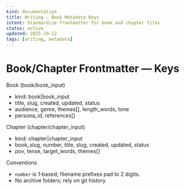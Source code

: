 ```yaml
---
kind: documentation
title: Writing — Book Metadata Keys
intent: Standardize frontmatter for book and chapter files
status: active
updated: 2025-10-12
tags: [writing, metadata]
---
```


# Book/Chapter Frontmatter — Keys

Book (book/book_input)
- kind: book|book_input
- title, slug, created, updated, status
- audience, genre, themes[], length_words, tone
- persona_id, references[]

Chapter (chapter/chapter_input)
- kind: chapter|chapter_input
- book_slug, number, title, slug, created, updated, status
- pov, tense, target_words, themes[]

Conventions
- `number` is 1‑based; filename prefixes pad to 2 digits.
- No archive folders; rely on git history.

